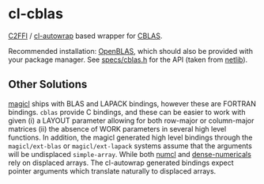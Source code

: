 # cl-cblas

[C2FFI](https://github.com/rpav/c2ffi/) / [cl-autowrap](https://github.com/rpav/cl-autowrap) based wrapper for [CBLAS](http://www.netlib.org/blas/cblas.h).

Recommended installation: [OpenBLAS](http://www.openblas.net/), which should also be provided with your package manager. See [specs/cblas.h](src/cblas.h) for the API (taken from [netlib](https://netlib.org/blas/cblas.h)). 

## Other Solutions

[magicl](https://github.com/quil-lang/magicl) ships with BLAS and LAPACK bindings, however these are FORTRAN bindings. `cblas` provide C bindings, and these can be easier to work with given (i) a LAYOUT parameter allowing for both row-major or column-major matrices (ii) the absence of WORK parameters in several high level functions. In addition, the magicl generated high level bindings through the `magicl/ext-blas` or `magicl/ext-lapack` systems assume that the arguments will be undisplaced `simple-array`. While both [numcl](https://github.com/numcl/numcl) and [dense-numericals](https://github.com/digikar99/numericals) rely on displaced arrays. The cl-autowrap generated bindings expect pointer arguments which translate naturally to displaced arrays.
